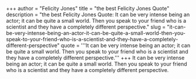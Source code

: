 +++
author = "Felicity Jones"
title = "the best Felicity Jones Quote"
description = "the best Felicity Jones Quote: It can be very intense being an actor; it can be quite a small world. Then you speak to your friend who is a scientist and they have a completely different perspective."
slug = "it-can-be-very-intense-being-an-actor-it-can-be-quite-a-small-world-then-you-speak-to-your-friend-who-is-a-scientist-and-they-have-a-completely-different-perspective"
quote = '''It can be very intense being an actor; it can be quite a small world. Then you speak to your friend who is a scientist and they have a completely different perspective.'''
+++
It can be very intense being an actor; it can be quite a small world. Then you speak to your friend who is a scientist and they have a completely different perspective.
